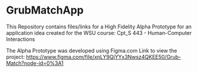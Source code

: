 # GrubMatchApp
This Repository contains files/links for a High Fidelity Alpha Prototype for an application idea created for the WSU course: Cpt_S 443 - Human-Computer Interactions

The Alpha Prototype was developed using Figma.com
Link to view the project: https://www.figma.com/file/xnLY9QjYYx3Nwsz4QKEE50/Grub-Match?node-id=0%3A1
